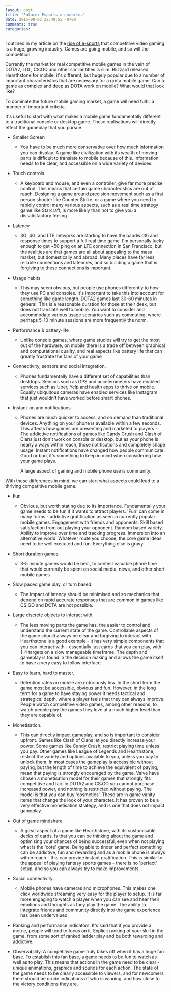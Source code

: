 ```yaml
---
layout: post
title: "Future: Esports on mobile."
date: 2015-08-02 22:49:55 -0700
comments: true
categories:
---
```


I outlined in my article on the [rise of e-sports](/blog/2015/06/02/the-rise-of-esports)  that competitive video gaming is a huge, growing industry. Games are going mobile, and so will the competition.

Currently the market for real competitive mobile games in the vein of DOTA2, LOL, CS:GO and other similar titles is slim.
Blizzard released Hearthstone for mobile, it's different, but hugely popular due to a number of important characteristics that are necessary for a greta mobile game. Can a game as complex and deep as DOTA work on mobile? What would that look like?

To dominate the future mobile gaming market, a game will need fulfill a number of important criteria.

It's useful to start with what makes a mobile game fundamentally different to a traditional console or desktop game.
These realisations will directly effect the gameplay that you pursue.


 * Smaller Screen
    - You have to be much more conservative over how much information you can display.
        A game like civilization with its wealth of moving parts is difficult to translate to mobile because of this.
        Information needs to be clear, and accessible on a wide variety of devices.

 * Touch controls
    - A keyboard and mouse, and even a controller, give far more precise control.
        This means that certain game characteristics are out of reach. Designing a game around precision movement such as a first person shooter
        like Counter Strike, or a game where you need to rapidly control many various aspects, such as a real time
        strategy game like Starcraft, is more likely than not to give you a dissatisfactory feeling

 * Latency
    - 3G, 4G, and LTE networks are starting to have the bandwidth and response times to support a full real time game.
        I'm personally lucky enough to get ~50 ping on an LTE connection in San Francisco, but the realities are that
        games are all about appealing to the mass market, but domestically and abroad. Many places have far less reliable connections
        and latencies, and so building a game that is forgiving to these connections is important.

 * Usage habits
    - This may seem obvious, but people use phones differently to how they use PC and consoles.
        It's important to take this into account for something like game length. DOTA2 games last 30-60 minutes in general.
        This is a reasonable duration for those at their desk, but does not translate well to mobile. You want to consider and accommodate various
        usage scenarios such as commuting, where perhaps 5-10 minute sessions are more frequently the norm.

 * Performance & battery-life
    - Unlike console games, where game studios will try to get the most out of the hardware, on mobile there
        is a trade off between graphical and computational quality, and real aspects like battery life that can greatly frustrate the fans of your game


 * Connectivity, sensors and social integration.
    - Phones fundamentally have a different set of capabilities than desktops.
        Sensors such as GPS and accelerometers have enabled services such as Uber, Yelp and health apps to thrive on mobile.
        Equally ubiquitous cameras have enabled services like Instagram that just wouldn't have worked before smart phones.


 * Instant-on and notifications
    - Phones are much quicker to access, and on demand than traditional devices. Anything on your phone is available within a few seconds.
        This affects how games are presenting and marketed to players - The addictive notifications of games like Candy Crush and Clash of Clans
        just don't work on console or desktop, but as your phone is nearly always within reach, those notifications and completely shape usage.
        Instant notifications have changed how people communicate. Good or bad, it's something to keep in mind when considering how your game plays.


        A large aspect of gaming and mobile phone use is community.


With these differences in mind, we can start what aspects could lead to a thriving competitive mobile game.

 * Fun
    - Obvious, but worth stating due to its importance. Fundamentally your game needs to be fun if it wants to attract players. 'Fun' can come in
        many forms - addictive gratification as seen in currently popular mobile games. Engagement with friends and opponents. Skill based satisfaction
        from out playing your opponent. Random based variety. Ability to improve over time and tracking progress. Immersion into an alternative world.
        Whatever route you choose, the core game ideas need to be well executed and fun. Everything else is gravy.

 * Short duration games
    - 3-5 minute games would be best, to contest valuable phone time that would currently be spent on social media, news, and other short mobile games.

 * Slow paced game play, or turn based.
    - The impact of latency should be minimised and so mechanics that depend on rapid accurate responses that are common in games like CS:GO and DOTA
        are not possible.

 * Large discrete objects to interact with.
    - The less moving parts the game has, the easier to control and understand the current state of the game.
        Controllable aspects of the game should always be clear and forgiving to interact with.
        Hearthstone is a good example - it has very simple components that you can interact with - essentially just cards that you can play, with 1-4 targets
        on a slow manageable timeframe. The depth and gameplay is found in the decision making and allows the game itself to have a very
        easy to follow interface.

 * Easy to learn, hard to master.
    - Retention rates on mobile are notoriously low. In the short term the game most be accessible, obvious and fun. However, in the long term for a
        game to have staying power it needs tactical and strategical depth, where a player feels that they can always improve. People watch competitive
        video games, among other reasons, to watch people play the games they love at a much higher level than they are capable of.

 * Monetisation.
    - This can directly impact gameplay, and so is important to consider upfront. Games like Clash of Clans let you directly increase your power.
        Some games like Candy Crush, restrict playing time unless you pay. Other games like League of Legends and Hearthstone, restrict the variety and options available to you,
        unless you pay to unlock them. In most cases the gameplay is accessible without paying, but the length of time to achieve the equivalent of paying,
        mean that paying is strongly encouraged by the game.
        Valve have chosen a monetisation model for their games that strongly fits competitive and fair. In DOTA2 and CS:GO you cannot purchase increased power, and
        nothing is restricted without paying. The model is that you can buy 'cosmetics'. These are in game vanity items that change the look of your character. It has proven
        to be a very effective monetisation strategy, and is one that does not impact gameplay.

 * Out of game mindshare
    - A great aspect of a game like Hearthstone, with its customisable decks of cards. Is that you can be thinking about the game and optimising your chances of
        being successful, even when not playing what is the 'core' game. Being able to tinder and perfect something can be addictive, fun and rewarding and
        as a mobile phone is always within reach - this can provide instant gratification. This is similar to the appeal of playing fantasy sports games -
        there is no 'perfect' setup, and so you can always try to make improvements.

 * Social connectivity.
    - Mobile phones have cameras and microphones. This makes one click worldwide streaming very easy for the player to setup. It is far more engaging to watch a
        player when you can see and hear their emotions and thoughts as they play the game. The ability to integrate friends and community directly into the
        game experience has been undervalued.

 * Ranking and performance indicators.
    It's said that if you provide a metric, people will tend to focus on it. Explicit ranking of your skill in the game, from some sort of ranked ladder play
    and be both rewarding and addictive.

 * Observability.
    A competitive game truly takes off when it has a huge fan base. To establish this fan base, a game needs to be fun to watch as well as to play.
    This means that actions in the game need to be clear - unique animations, graphics and sounds for each action. The state of the game needs to be clearly accessible to viewers, and for newcomers there should be crude indications of who is winning, and how close to the victory conditions they are.
